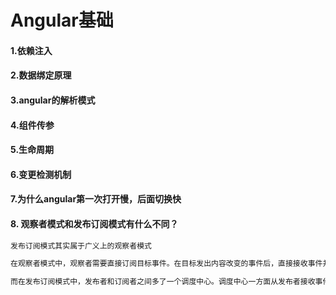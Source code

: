 # Angular基础
#### 1.依赖注入
#### 2.数据绑定原理
#### 3.angular的解析模式
#### 4.组件传参
#### 5.生命周期
#### 6.变更检测机制
#### 7.为什么angular第一次打开慢，后面切换快
#### 8. 观察者模式和发布订阅模式有什么不同？
```js
发布订阅模式其实属于广义上的观察者模式

在观察者模式中，观察者需要直接订阅目标事件。在目标发出内容改变的事件后，直接接收事件并作出响应。

而在发布订阅模式中，发布者和订阅者之间多了一个调度中心。调度中心一方面从发布者接收事件，另一方面向订阅者发布事件，订阅者需要在调度中心中订阅事件。通过调度中心实现了发布者和订阅者关系的解耦。使用发布订阅者模式更利于我们代码的可维护性。
```